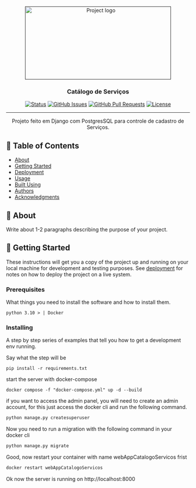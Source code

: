 <p align="center">
  <a href="" rel="noopener">
 <img width=400px height=200px src="https://portal.unila.edu.br/proagi/ctic/imagens-ctic/banner-catalogo-servicos-v2.png/@@images/a96dc99c-88d2-4ca8-9bdc-ac36bb8a9912.png" alt="Project logo"></a>
</p>

<h3 align="center">Catálogo de Serviços</h3>

<div align="center">

[![Status](https://img.shields.io/badge/status-active-success.svg)]()
[![GitHub Issues](https://img.shields.io/github/issues/kylelobo/The-Documentation-Compendium.svg)](https://github.com/kylelobo/The-Documentation-Compendium/issues)
[![GitHub Pull Requests](https://img.shields.io/github/issues-pr/kylelobo/The-Documentation-Compendium.svg)](https://github.com/kylelobo/The-Documentation-Compendium/pulls)
[![License](https://img.shields.io/badge/license-MIT-blue.svg)](/LICENSE)

</div>

---

<p align="center"> Projeto feito em Django com PostgresSQL para controle de cadastro de Serviços.
    <br> 
</p>

## 📝 Table of Contents

- [About](#about)
- [Getting Started](#getting_started)
- [Deployment](#deployment)
- [Usage](#usage)
- [Built Using](#built_using)
- [Authors](#authors)
- [Acknowledgments](#acknowledgement)

## 🧐 About <a name = "about"></a>

Write about 1-2 paragraphs describing the purpose of your project.

## 🏁 Getting Started <a name = "getting_started"></a>

These instructions will get you a copy of the project up and running on your local machine for development and testing purposes. See [deployment](#deployment) for notes on how to deploy the project on a live system.

### Prerequisites

What things you need to install the software and how to install them.

```
python 3.10 > | Docker 
```

### Installing

A step by step series of examples that tell you how to get a development env running.

Say what the step will be

```
pip install -r requirements.txt
```

start the server with docker-compose

```
docker compose -f "docker-compose.yml" up -d --build

```

if you want to access the admin panel, you will need to create an admin account, for this just access the docker cli and run the following command.

```bash
python manage.py createsuperuser
```

Now you need to run a migration with the following command in your docker cli

```bash 
python manage.py migrate
```

Good, now restart your container with name webAppCatalogoServicos frist

```bash
docker restart webAppCatalogoServicos
```

Ok now the server is running on http://localhost:8000

<!-- End with an example of getting some data out of the system or using it for a little demo.

## 🔧 Running the tests <a name = "tests"></a>

Explain how to run the automated tests for this system.

### Break down into end to end tests

Explain what these tests test and why

```
Give an example
```

### And coding style tests

Explain what these tests test and why

```
Give an example -->
<!-- ```

## 🎈 Usage <a name="usage"></a>

Add notes about how to use the system.

## 🚀 Deployment <a name = "deployment"></a>

Add additional notes about how to deploy this on a live system.

## ⛏️ Built Using <a name = "built_using"></a>

- [Django](https://www.djangoproject.com/) - Web Framework
- [PostgresSQL](https://www.postgresql.org/) - Database
- [Docker](https://www.docker.com/) - Container



## ✍️ Authors <a name = "Pedro Augusto Canedo Araujo Obalhe"></a>

- [@pedro-canedo](https://github.com/pedro-canedo) - Idea & Initial work

See also the list of [contributors](https://github.com/pedro-canedo) who participated in this project.


- Hat tip to anyone whose code was used
- Inspiration
- References
